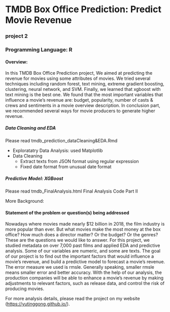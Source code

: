 # TMDB Box Office Prediction: Predict Movie Revenue
### project 2
### Programming Language: R

#### Overview:
In this TMDB Box Office Prediction project, We aimed at predicting the revenue for movies using some attributes of movies. We tried several techniques including random forest, text mining, extreme gradient boosting, clustering, neural network, and SVM. Finally, we learned that xgboost with text mining is the best one. 
We found that the most important variables that influence a movie’s revenue are: budget, popularity, number of casts & crews and sentiments in a movie overview description. In conclusion part, we recommended several ways for movie producers to generate higher revenue.

##### Data Cleaning and EDA
Please read tmdb_prediction_dataCleaning&EDA.Rmd
* Exploratatry Data Analysis: used Matplotlib
* Data Cleaning
  * Extract texts from JSON format using regular expression
  * Fixed date format from unusual date format
  
##### Predictive Model: XGBoost
Please read tmdb_FinalAnalysis.html	Final Analysis Code Part II


More Background:
#### Statement of the problem or question(s) being addressed
Nowadays where movies made nearly $12 billion in 2018, the film industry is more popular than ever. But what movies make the most money at the box office? How much does a director matter? Or the budget? Or the genres? These are the questions we would like to answer.
For this project, we studied metadata on over 7,000 past films and applied EDA and predictive analysis. Some of our variables are numeric, and some are texts. 
The goal of our project is to find out the important factors that would influence a movie’s revenue, and build a predictive model to forecast a movie’s revenue. The error measure we used is rmsle. Generally speaking, smaller rmsle means smaller error and better accuracy. With the help of our analysis, the production companies will be able to enhance a movie’s revenue by making adjustments to relevant factors, such as release data, and control the risk of producing movies.


For more analysis details, please read the project on my website (https://yutinggong.github.io/).

